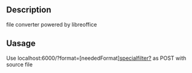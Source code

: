 ## Description

file converter powered by libreoffice

## Uasage

Use localhost:6000/?format=[neededFormat][specialfilter?](https://cgit.freedesktop.org/libreoffice/core/tree/filter/source/config/fragments/filters) as POST with source file
